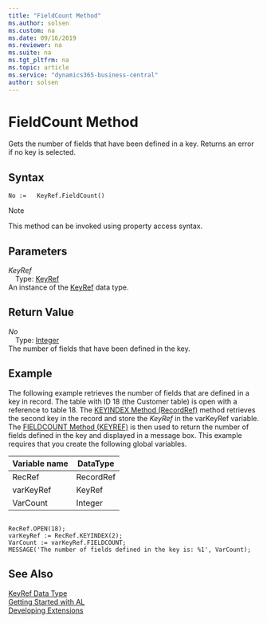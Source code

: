 ```yaml
---
title: "FieldCount Method"
ms.author: solsen
ms.custom: na
ms.date: 09/16/2019
ms.reviewer: na
ms.suite: na
ms.tgt_pltfrm: na
ms.topic: article
ms.service: "dynamics365-business-central"
author: solsen
---
```

[//]: # (START>DO_NOT_EDIT)
[//]: # (IMPORTANT:Do not edit any of the content between here and the END>DO_NOT_EDIT.)
[//]: # (Any modifications should be made in the .xml files in the ModernDev repo.)
# FieldCount Method
Gets the number of fields that have been defined in a key. Returns an error if no key is selected.


## Syntax
```
No :=   KeyRef.FieldCount()
```
> [!NOTE]  
> This method can be invoked using property access syntax.  

## Parameters
*KeyRef*  
&emsp;Type: [KeyRef](keyref-data-type.md)  
An instance of the [KeyRef](keyref-data-type.md) data type.  

## Return Value
*No*  
&emsp;Type: [Integer](../integer/integer-data-type.md)  
The number of fields that have been defined in the key.  


[//]: # (IMPORTANT: END>DO_NOT_EDIT)

## Example  
 The following example retrieves the number of fields that are defined in a key in record. The table with ID 18 \(the Customer table\) is open with a reference to table 18. The [KEYINDEX Method \(RecordRef\)](../../methods/devenv-keyindex-method-recordref.md) method retrieves the second key in the record and store the *KeyRef* in the varKeyRef variable. The [FIELDCOUNT Method \(KEYREF\)](../../methods/devenv-fieldcount-method-keyref.md) is then used to return the number of fields defined in the key and displayed in a message box. This example requires that you create the following global variables.  
  
|Variable name|DataType|  
|-------------------|--------------|  
|RecRef|RecordRef|  
|varKeyRef|KeyRef|  
|VarCount|Integer|  
  
```  
  
RecRef.OPEN(18);  
varKeyRef := RecRef.KEYINDEX(2);  
VarCount := varKeyRef.FIELDCOUNT;  
MESSAGE('The number of fields defined in the key is: %1', VarCount);  
```  
  

## See Also
[KeyRef Data Type](keyref-data-type.md)  
[Getting Started with AL](../../devenv-get-started.md)  
[Developing Extensions](../../devenv-dev-overview.md)